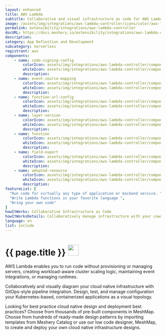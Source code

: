 ```yaml
---
layout: enhanced
title: AWS Lambda
subtitle: Collaborative and visual infrastructure as code for AWS Lambda
image: /assets/img/integrations/aws-lambda-controller/icons/color/aws-lambda-controller-color.svg
permalink: extensibility/integrations/aws-lambda-controller
docURL: https://docs.meshery.io/extensibility/integrations/aws-lambda-controller
description: 
category: App Definition and Development
subcategory: Serverless
registrant: aws
components: 
	- name: code-signing-config
		colorIcon: assets/img/integrations/aws-lambda-controller/components/code-signing-config/icons/color/code-signing-config-color.svg
		whiteIcon: assets/img/integrations/aws-lambda-controller/components/code-signing-config/icons/white/code-signing-config-white.svg
		description: 
	- name: event-source-mapping
		colorIcon: assets/img/integrations/aws-lambda-controller/components/event-source-mapping/icons/color/event-source-mapping-color.svg
		whiteIcon: assets/img/integrations/aws-lambda-controller/components/event-source-mapping/icons/white/event-source-mapping-white.svg
		description: 
	- name: function-url-config
		colorIcon: assets/img/integrations/aws-lambda-controller/components/function-url-config/icons/color/function-url-config-color.svg
		whiteIcon: assets/img/integrations/aws-lambda-controller/components/function-url-config/icons/white/function-url-config-white.svg
		description: 
	- name: layer-version
		colorIcon: assets/img/integrations/aws-lambda-controller/components/layer-version/icons/color/layer-version-color.svg
		whiteIcon: assets/img/integrations/aws-lambda-controller/components/layer-version/icons/white/layer-version-white.svg
		description: 
	- name: function
		colorIcon: assets/img/integrations/aws-lambda-controller/components/function/icons/color/function-color.svg
		whiteIcon: assets/img/integrations/aws-lambda-controller/components/function/icons/white/function-white.svg
		description: 
	- name: field-export
		colorIcon: assets/img/integrations/aws-lambda-controller/components/field-export/icons/color/field-export-color.svg
		whiteIcon: assets/img/integrations/aws-lambda-controller/components/field-export/icons/white/field-export-white.svg
		description: 
	- name: adopted-resource
		colorIcon: assets/img/integrations/aws-lambda-controller/components/adopted-resource/icons/color/adopted-resource-color.svg
		whiteIcon: assets/img/integrations/aws-lambda-controller/components/adopted-resource/icons/white/adopted-resource-white.svg
		description: 
featureList: [
  "Run code for virtually any type of application or backend service. ",
  "Write Lambda functions in your favorite language ",
  "Bring your own code"
]
howItWorks: Collaborative Infrastructure as Code
howItWorksDetails: Collaboratively manage infrastructure with your coworkers synchronously sharing the same designs.
language: en
list: include
---
```

<h1>{{ page.title }} <img src="{{ page.image }}" style="width: 35px; height: 35px;" /></h1>

<p>
AWS Lambda enables you to run code without provisioning or managing servers, creating workload-aware cluster scaling logic, maintaining event integrations, or managing runtimes.
</p>
<p>
    Collaboratively and visually diagram your cloud native infrastructure with GitOps-style pipeline integration. Design, test, and manage configuration your Kubernetes-based, containerized applications as a visual topology.
</p>
<p>
    Looking for best practice cloud native design and deployment best practices? Choose from thousands of pre-built components in MeshMap. Choose from hundreds of ready-made design patterns by importing templates from Meshery Catalog or use our low code designer, MeshMap, to create and deploy your own cloud native infrastructure designs.
</p>
